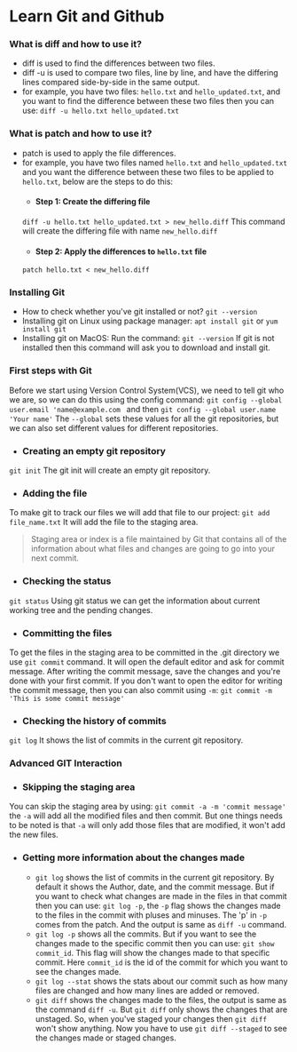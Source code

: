 # Learn Git and Github

### What is diff and how to use it?
- diff is used to find the differences between two files.
- diff -u is used to compare two files, line by line, and have the differing lines compared side-by-side in the same output.
- for example, you have two files:
```hello.txt``` and ```hello_updated.txt```, and you want to find the difference between these two files then you can use:
``` diff -u hello.txt hello_updated.txt ```

### What is patch and how to use it?
- patch is used to apply the file differences.
- for example, you have two files named ```hello.txt``` and ```hello_updated.txt``` and you want the difference between these two files to be applied to ```hello.txt```, below are the steps to do this:
  - #### Step 1: Create the differing file
  ``` diff -u hello.txt hello_updated.txt > new_hello.diff ```
  This command will create the differing file with name ```new_hello.diff```
  - #### Step 2: Apply the differences to ```hello.txt``` file
  ``` patch hello.txt < new_hello.diff ```

### Installing Git
- How to check whether you've git installed or not?
``` git --version ```
- Installing git on Linux using package manager:
``` apt install git ``` or ``` yum install git ```
- Installing git on MacOS:
Run the command: ``` git --version ```
If git is not installed then this command will ask you to download and install git.

### First steps with Git
Before we start using Version Control System(VCS), we need to tell git who we are, so we can do this using the config command:
``` git config --global user.email 'name@example.com  ``` and then ``` git config --global user.name 'Your name' ```
The ``` --global ``` sets these values for all the git repositories, but we can also set different values for different repositories.

- ### Creating an empty git repository
``` git init ``` 
The git init will create an empty git repository.
- ### Adding the file
To make git to track our files we will add that file to our project:
``` git add file_name.txt ```
It will add the file to the staging area.
> Staging area or index is a file maintained by Git that contains all of the information about what files and changes are going to go into your next commit.

- ### Checking the status
``` git status ```
Using git status we can get the information about current working tree and the pending changes.

- ### Committing the files
To get the files in the staging area to be committed in the .git directory we use ``` git commit ``` command. It will open the default editor and ask for commit message. After writing the commit message, save the changes and you're done with your first commit.
If you don't want to open the editor for writing the commit message, then you can also commit using ``` -m ```:
``` git commit -m 'This is some commit message' ```

- ### Checking the history of commits
``` git log ```
It shows the list of commits in the current git repository.

### Advanced GIT Interaction

- ### Skipping the staging area
You can skip the staging area by using:
``` git commit -a -m 'commit message' ```
the  ``` -a ``` will add all the modified files and then commit. But one things needs to be noted is that ``` -a ``` will only add those files that are modified, it won't add the new files. 

- ### Getting more information about the changes made
  - ``` git log ``` shows the list of commits in the current git repository. By default it shows the Author, date, and the commit message. But if you want to check what changes are made in the files in that commit then you can use: ``` git log -p ```, the ``` -p ``` flag shows the changes made to the files in the commit with pluses and minuses. The 'p' in ``` -p ``` comes from the patch. And the output is same as ``` diff -u ``` command.
  - ``` git log -p ``` shows all the commits. But if you want to see the changes made to the specific commit then you can use: ``` git show commit_id ```. This flag will show the changes made to that specific commit. Here ``` commit_id ``` is the id of the commit for which you want to see the changes made.
  - ``` git log --stat ``` shows the stats about our commit such as how many files are changed and how many lines are added or removed.
  - ``` git diff ``` shows the changes made to the files, the output is same as the command ``` diff -u ```. But ``` git diff ``` only shows the changes that are unstaged. So, when you've staged your changes then ``` git diff ``` won't show anything. Now you have to use ``` git diff --staged ``` to see the changes made or staged changes.

